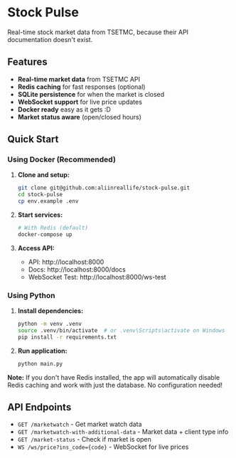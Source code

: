 # Stock Pulse

Real-time stock market data from TSETMC, because their API documentation doesn't exist.

## Features

-  **Real-time market data** from TSETMC API
-  **Redis caching** for fast responses (optional)
-  **SQLite persistence** for when the market is closed
-  **WebSocket support** for live price updates
-  **Docker ready** easy as it gets :D
-  **Market status aware** (open/closed hours)

## Quick Start

### Using Docker (Recommended)

1. **Clone and setup:**
   ```bash
   git clone git@github.com:aliinreallife/stock-pulse.git
   cd stock-pulse
   cp env.example .env
   ```

2. **Start services:**
   ```bash
   # With Redis (default)
   docker-compose up
   ```

3. **Access API:**
   - API: http://localhost:8000
   - Docs: http://localhost:8000/docs
   - WebSocket Test: http://localhost:8000/ws-test

### Using Python

1. **Install dependencies:**
   ```bash
   python -m venv .venv
   source .venv/bin/activate  # or .venv\Scripts\activate on Windows
   pip install -r requirements.txt
   ```

2. **Run application:**
   ```bash
   python main.py
   ```

**Note:** If you don't have Redis installed, the app will automatically disable Redis caching and work with just the database. No configuration needed!

## API Endpoints

- `GET /marketwatch` - Get market watch data
- `GET /marketwatch-with-additional-data` - Market data + client type info
- `GET /market-status` - Check if market is open
- `WS /ws/price?ins_code={code}` - WebSocket for live prices

